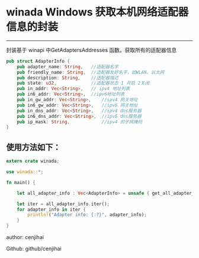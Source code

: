 # winada Windows 获取本机网络适配器信息的封装


---

封装基于 winapi 中GetAdaptersAddresses 函数。获取所有的适配器信息

````rust
pub struct AdapterInfo {
    pub adapter_name: String,   //适配器名字
    pub friendly_name: String,  //适配器友好名字，如WLAN、以太网
    pub description: String,    //适配器描述
    pub state: u32,             //适配器状态 1 开启 2关闭
    pub in_addr: Vec<String>,   // ipv4 地址列表
    pub in6_addr: Vec<String>,  //ipv6地址列表
    pub in_gw_addr: Vec<String>,    //ipv4 网关地址
    pub in6_gw_addr: Vec<String>,   //ipv6 网关地址
    pub in_dns_addr: Vec<String>,   //ipv4 dns服务器
    pub in6_dns_addr: Vec<String>,  //ipv6 dns服务器
    pub ip_mask: String,            //ipv4 的子网掩码
}
````

## 使用方法如下：

```rust
extern crate winada;

use winada::*;

fn main() {

    let all_adapter_info : Vec<AdapterInfo> = unsafe { get_all_adapter_info() };

    let iter = all_adapter_info.iter();
    for adapter_info in iter {
        println!("Adapter info: {:?}", adapter_info);
    }
}
```

author: cenjihai

Github: github/cenjihai